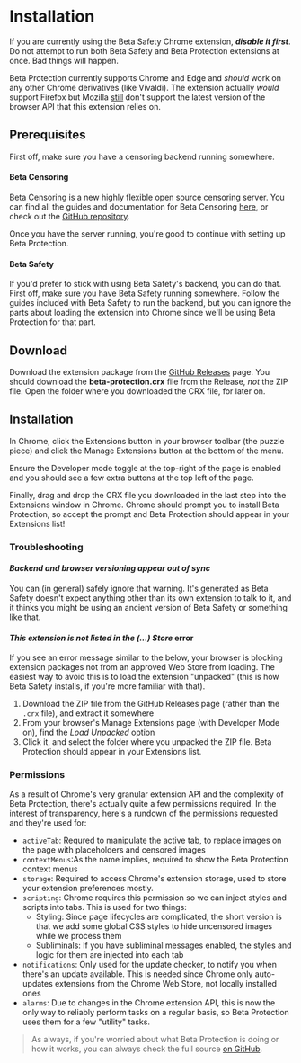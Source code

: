 # Installation

<Note type="danger">

If you are currently using the Beta Safety Chrome extension, ***disable it first***. Do not attempt to run both Beta Safety and Beta Protection extensions at once. Bad things will happen.

</Note>

Beta Protection currently supports Chrome and Edge and _should_ work on any other Chrome derivatives (like Vivaldi). The extension actually _would_ support Firefox but Mozilla [still](https://blog.mozilla.org/addons/2021/05/27/manifest-v3-update/) don't support the latest version of the browser API that this extension relies on.

## Prerequisites

First off, make sure you have a censoring backend running somewhere.

#### Beta Censoring

Beta Censoring is a new highly flexible open source censoring server. You can find all the guides and documentation for Beta Censoring [here](https://silveredgold.github.io/beta-censoring/), or check out the [GitHub repository](https://github.com/silveredgold/beta-censoring/).

Once you have the server running, you're good to continue with setting up Beta Protection.

#### Beta Safety

If you'd prefer to stick with using Beta Safety's backend, you can do that. First off, make sure you have Beta Safety running somewhere. Follow the guides included with Beta Safety to run the backend, but you can ignore the parts about loading the extension into Chrome since we'll be using Beta Protection for that part.

## Download

Download the extension package from the [GitHub Releases](https://github.com/silveredgold/beta-protection/releases) page. You should download the **beta-protection.crx** file from the Release, _not_ the ZIP file. Open the folder where you downloaded the CRX file, for later on.

## Installation

In Chrome, click the Extensions button in your browser toolbar (the puzzle piece) and click the Manage Extensions button at the bottom of the menu.

<!-- ![Chrome Manage Extensions menu from Extensions popup on main toolbar](../assets/chrome_manage_extensions.jpg) -->
<ImageZoom 
  src="/beta-protection/assets/chrome_manage_extensions.jpg" 
  :border="true" 
  width="200"
/>

Ensure the Developer mode toggle at the top-right of the page is enabled and you should see a few extra buttons at the top left of the page.

Finally, drag and drop the CRX file you downloaded in the last step into the Extensions window in Chrome. Chrome should prompt you to install Beta Protection, so accept the prompt and Beta Protection should appear in your Extensions list!

### Troubleshooting

#### *Backend and browser versioning appear out of sync*

You can (in general) safely ignore that warning. It's generated as Beta Safety doesn't expect anything other than its own extension to talk to it, and it thinks you might be using an ancient version of Beta Safety or something like that.

#### *This extension is not listed in the (...) Store* error

If you see an error message similar to the below, your browser is blocking extension packages not from an approved Web Store from loading. The easiest way to avoid this is to load the extension "unpacked" (this is how Beta Safety installs, if you're more familiar with that).

<ImageZoom 
  src="/beta-protection/assets/brave-warning.png" 
  :border="true" 
  width="200"
/>

1. Download the ZIP file from the GitHub Releases page (rather than the `.crx` file), and extract it somewhere
2. From your browser's Manage Extensions page (with Developer Mode on), find the *Load Unpacked* option
3. Click it, and select the folder where you unpacked the ZIP file. Beta Protection should appear in your Extensions list.


### Permissions

As a result of Chrome's very granular extension API and the complexity of Beta Protection, there's actually quite a few permissions required. In the interest of transparency, here's a rundown of the permissions requested and they're used for:

- `activeTab`: Requred to manipulate the active tab, to replace images on the page with placeholders and censored images
- `contextMenus`:As the name implies, required to show the Beta Protection context menus
- `storage`: Required to access Chrome's extension storage, used to store your extension preferences mostly.
- `scripting`: Chrome requires this permission so we can inject styles and scripts into tabs. This is used for two things:
  - Styling: Since page lifecycles are complicated, the short version is that we add some global CSS styles to hide uncensored images while we process them
  - Subliminals: If you have subliminal messages enabled, the styles and logic for them are injected into each tab
- `notifications`: Only used for the update checker, to notify you when there's an update available. This is needed since Chrome only auto-updates extensions from the Chrome Web Store, not locally installed ones
- `alarms`: Due to changes in the Chrome extension API, this is now the only way to reliably perform tasks on a regular basis, so Beta Protection uses them for a few "utility" tasks.

> As always, if you're worried about what Beta Protection is doing or how it works, you can always check the full source [on GitHub](https://github.com/silveredgold/beta-protection).